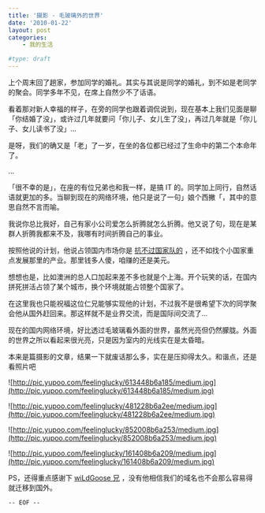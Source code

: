 ```yaml
---
title: '摄影 - 毛玻璃外的世界'
date: '2010-01-22'
layout: post
categories:
    - 我的生活

#type: draft
---
```


上个周末回了趟家，参加同学的婚礼。其实与其说是同学的婚礼，到不如是老同学的聚会。同学多年不见，在席上自然少不了话语。

看着那对新人幸福的样子，在旁的同学也跟着调侃说到，现在基本上我们见面是聊「你结婚了没」，或许过几年就要问「你儿子、女儿生了没」，再过几年就是「你儿子、女儿读书了没」…

是呀，我们的确又是「老」了一岁，在坐的各位都已经过了生命中的第二个本命年了。

…

「很不幸的是」，在座的有位兄弟也和我一样，是搞 IT 的。同学加上同行，自然话语就更加的多。当聊到现在的网络环境，他只是说了一句」娘个西撇「，其中的意思自然不言而喻。

我说你总比我好，自己有家小公司爱怎么折腾就怎么折腾。他又说了句，现在是某群人折腾我都来不及，我哪有时间折腾自己的事业。

按照他说的计划，他说占领国内市场你是 [抗不过国家队的](http://www.5gme.com/space-111-do-blog-id-89680.html) ，还不如找个小国家重点发展那里的产业。那里钱多人傻，咱赚的还是美元。

想想也是，比如澳洲的总人口加起来差不多也就是个上海。开个玩笑的话，在国内拼死拼活占领了某个城市，换个环境就能占领整个国家了。

在这里我也只能祝福这位仁兄能够实现他的计划，不过我不是很希望下次的同学聚会他从国外赶回来。那这样就不是业界交流，而是国际间交流了…

现在的国内网络环境，好比透过毛玻璃看外面的世界，虽然光亮但仍然朦胧。外面的世界之所以看起来很光亮，只是因为室内的光线实在是太昏暗。

本来是篇摄影的文章，结果一下就废话那么多，实在是压抑得太久。和谐点，还是看照片吧

![http://pic.yupoo.com/feelinglucky/613448b6a185/medium.jpg](http://pic.yupoo.com/feelinglucky/613448b6a185/medium.jpg)

![http://pic.yupoo.com/feelinglucky/481228b6a2ee/medium.jpg](http://pic.yupoo.com/feelinglucky/481228b6a2ee/medium.jpg)

![http://pic.yupoo.com/feelinglucky/852008b6a253/medium.jpg](http://pic.yupoo.com/feelinglucky/852008b6a253/medium.jpg)

![http://pic.yupoo.com/feelinglucky/161408b6a209/medium.jpg](http://pic.yupoo.com/feelinglucky/161408b6a209/medium.jpg)

PS，还得重点感谢下  [wiLdGoose 兄](http://xuchao.org) ，没有他相信我们的域名也不会那么容易得就迁移到国外。

`-- EOF --`
